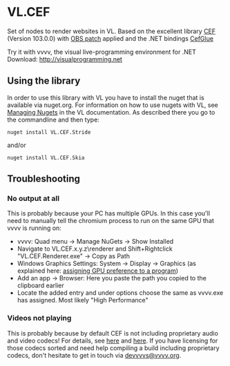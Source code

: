 # VL.CEF
Set of nodes to render websites in VL. Based on the excellent library [CEF](https://bitbucket.org/chromiumembedded/cef/src/master/) (Version 103.0.0) with [OBS patch](https://github.com/obsproject/cef/tree/5060-shared-textures) applied and the .NET bindings [CefGlue](https://gitlab.com/xiliumhq/chromiumembedded/cefglue)

Try it with vvvv, the visual live-programming environment for .NET  
Download: http://visualprogramming.net

## Using the library
In order to use this library with VL you have to install the nuget that is available via nuget.org. For information on how to use nugets with VL, see [Managing Nugets](https://thegraybook.vvvv.org/reference/libraries/dependencies.html#manage-nugets) in the VL documentation. As described there you go to the commandline and then type:

    nuget install VL.CEF.Stride
    
and/or
    
    nuget install VL.CEF.Skia

## Troubleshooting
### No output at all
This is probably because your PC has multiple GPUs. In this case you'll need to manually tell the chromium process to run on the same GPU that vvvv is running on:

- vvvv: Quad menu -> Manage NuGets -> Show Installed
- Navigate to VL.CEF.x.y.z\renderer and Shift+Rightclick "VL.CEF.Renderer.exe" -> Copy as Path
- Windows Graphics Settings: System -> Display -> Graphics  (as explained here: [assigning GPU preference to a program](https://www.ghacks.net/2021/10/29/how-to-assign-graphics-performance-preferences-to-windows-11-programs/))
- Add an app -> Browser: Here you paste the path you copied to the clipboard earlier
- Locate the added entry and under options choose the same as vvvv.exe has assigned. Most likely "High Performance"

### Videos not playing
This is probably because by default CEF is not including proprietary audio and video codecs! For details, see [here](https://support.google.com/webdesigner/answer/10043691?hl=en) and [here](https://www.chromium.org/audio-video/). If you have licensing for those codecs sorted and need help compiling a build including proprietary codecs, don't hesitate to get in touch via [devvvvs@vvvv.org](mailto:devvvvs@vvvv.org).
